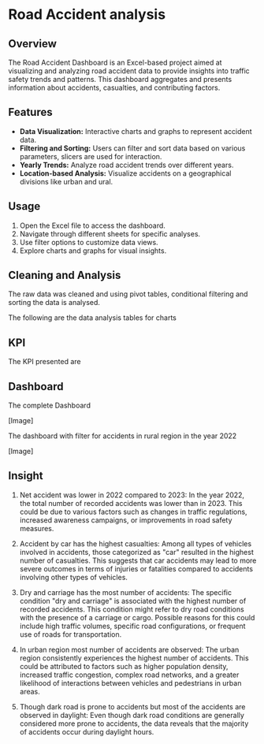 


# Road Accident analysis

## Overview

The Road Accident Dashboard is an Excel-based project aimed at visualizing and analyzing road accident data to provide insights into traffic safety trends and patterns. This dashboard aggregates and presents information about accidents, casualties, and contributing factors.

## Features

- **Data Visualization:** Interactive charts and graphs to represent accident data.
- **Filtering and Sorting:** Users can filter and sort data based on various parameters, slicers are used for interaction.
- **Yearly Trends:** Analyze road accident trends over different years.
- **Location-based Analysis:** Visualize accidents on a geographical divisions like urban and ural.



## Usage

1. Open the Excel file to access the dashboard.
2. Navigate through different sheets for specific analyses.
3. Use filter options to customize data views.
4. Explore charts and graphs for visual insights.











## Cleaning and Analysis

The raw data was cleaned and using pivot tables, conditional filtering and sorting the data is analysed. 

The following are the data analysis tables for charts


## KPI

The KPI presented are


## Dashboard

The complete Dashboard

[Image]

The dashboard with filter for accidents in rural region in the year 2022

[Image]


## Insight

1. Net accident was lower in 2022 compared to 2023:
In the year 2022, the total number of recorded accidents was lower than in 2023. This could be due to various factors such as changes in traffic regulations, increased awareness campaigns, or improvements in road safety measures.

2. Accident by car has the highest casualties:
Among all types of vehicles involved in accidents, those categorized as "car" resulted in the highest number of casualties. This suggests that car accidents may lead to more severe outcomes in terms of injuries or fatalities compared to accidents involving other types of vehicles.

3. Dry and carriage has the most number of accidents:
The specific condition "dry and carriage" is associated with the highest number of recorded accidents. This condition might refer to dry road conditions with the presence of a carriage or cargo. Possible reasons for this could include high traffic volumes, specific road configurations, or frequent use of roads for transportation.

4. In urban region most number of accidents are observed:
The urban region consistently experiences the highest number of accidents. This could be attributed to factors such as higher population density, increased traffic congestion, complex road networks, and a greater likelihood of interactions between vehicles and pedestrians in urban areas.

5. Though dark road is prone to accidents but most of the accidents are observed in daylight:
Even though dark road conditions are generally considered more prone to accidents, the data reveals that the majority of accidents occur during daylight hours.